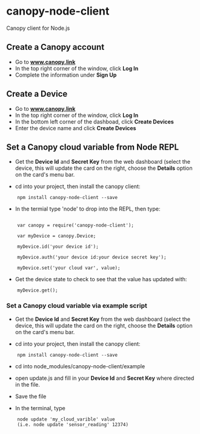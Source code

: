 # canopy-node-client
Canopy client for Node.js

## Create a Canopy account
* Go to <b>www.canopy.link</b>
* In the top right corner of the window, click <b>Log In</b>
* Complete the information under <b>Sign Up</b>

## Create a Device

* Go to <b>www.canopy.link</b>
* In the top right corner of the window, click <b>Log In</b>
* In the bottom left corner of the dashboad, click <b>Create Devices</b>
* Enter the device name and click <b>Create Devices</b>

## Set a Canopy cloud variable from Node REPL

*  Get the <b>Device Id</b> and <b>Secret Key</b> from the web dashboard
(select the device, this will update the card on the right, choose the <b>Details</b> option on the card's menu bar.

* cd into your project, then install the canopy client:
```
	npm install canopy-node-client --save
```
* In the termial type 'node' to drop into the REPL, then type:
```

    var canopy = require('canopy-node-client');

    var myDevice = canopy.Device;

    myDevice.id('your device id');

    myDevice.auth('your device id:your device secret key');

    myDevice.set('your cloud var', value);

```

* Get the device state to check to see that the value has updated with:

```
	myDevice.get();
```

### Set a Canopy cloud variable via example script

*  Get the <b>Device Id</b> and <b>Secret Key</b> from the web dashboard
(select the device, this will update the card on the right, choose the <b>Details</b> option on the card's menu bar.


*  cd into your project, then install the canopy client:
```
	npm install canopy-node-client --save
```

*  cd into node_modules/canopy-node-client/example

*  open update.js and fill in your <b>Device Id</b> and <b>Secret Key</b> where directed in the file.

*  Save the file

*  In the terminal, type
```
	node update 'my_cloud_varible' value
	(i.e. node update 'sensor_reading' 12374)
``` 
